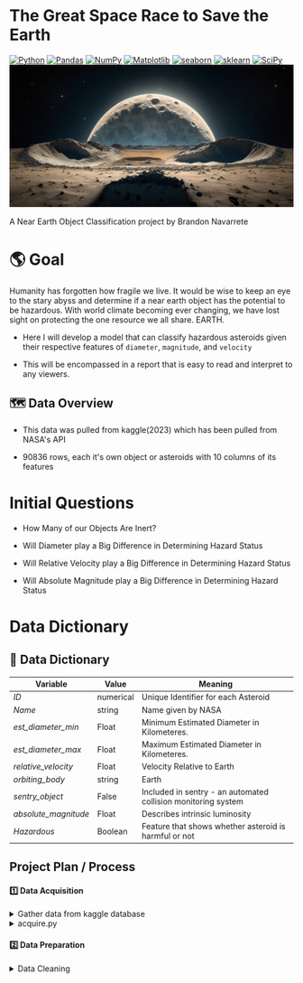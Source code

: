 # The Great Space Race to Save the Earth
<a href="#"><img alt="Python" src="https://img.shields.io/badge/Python-013243.svg?logo=python&logoColor=blue"></a>
<a href="#"><img alt="Pandas" src="https://img.shields.io/badge/Pandas-150458.svg?logo=pandas&logoColor=white"></a>
<a href="#"><img alt="NumPy" src="https://img.shields.io/badge/Numpy-2a4d69.svg?logo=numpy&logoColor=grey"></a>
<a href="#"><img alt="Matplotlib" src="https://img.shields.io/badge/Matplotlib-8DF9C1.svg?logo=matplotlib&logoColor=blue"></a>
<a href="#"><img alt="seaborn" src="https://img.shields.io/badge/seaborn-65A9A8.svg?logo=pandas&logoColor=white"></a>
<a href="#"><img alt="sklearn" src="https://img.shields.io/badge/sklearn-4b86b4.svg?logo=scikitlearn&logoColor=grey"></a>
<a href="#"><img alt="SciPy" src="https://img.shields.io/badge/SciPy-1560bd.svg?logo=scipy&logoColor=blue"></a>
![Space](local_image.png)

A Near Earth Object Classification project by Brandon Navarrete

  # :earth_americas: Goal

Humanity has forgotten how fragile we live. It would be wise to keep an eye to the stary abyss and determine if a near earth object has the potential to be hazardous.
With world climate becoming ever changing, we have lost sight on protecting the one resource we all share. EARTH.

* Here I will develop a model that can classify hazardous asteroids given their respective features of `diameter`, `magnitude`, and `velocity`

* This will be encompassed in a report that is easy to read and interpret to any viewers.


## :world_map: Data Overview

* This data was pulled from kaggle(2023) which has been pulled from NASA's API

* 90836 rows, each it's own object or asteroids with 10 columns of its features


# Initial Questions
* How Many of our Objects Are Inert?

* Will Diameter play a Big Difference in Determining Hazard Status

* Will Relative Velocity play a Big Difference in Determining Hazard Status

* Will Absolute Magnitude play a Big Difference in Determining Hazard Status

# Data Dictionary

## :open_file_folder:   Data Dictionary
**Variable** |    **Value**    | **Meaning**
---|---|---
*ID* | numerical | Unique Identifier for each Asteroid
*Name* | string | Name given by NASA
*est_diameter_min* | Float | Minimum Estimated Diameter in Kilometeres.
*est_diameter_max* | Float | Maximum Estimated Diameter in Kilometeres.
*relative_velocity* | Float | Velocity Relative to Earth
*orbiting_body* | string | Earth
*sentry_object* | False | Included in sentry - an automated collision monitoring system
*absolute_magnitude* | Float | Describes intrinsic luminosity
*Hazardous* | Boolean |  Feature that shows whether asteroid is harmful or not


## Project Plan / Process
#### :one:   Data Acquisition

<details>
<summary> Gather data from kaggle database</summary>

- Import csv in local files

- Read/ Creat data dictionary and extract meaningful columns 

</details>

<details>
<summary> acquire.py</summary>

- Create acquire.py and user-defined function to import data from csv

</details>

#### :two:   Data Preparation

<details>
<summary> Data Cleaning</summary>

- **Missing values:**
    - No missing values in kaggle dataset


- **Outliers**
    - Outliers were kept

- **Droppeds**
     - `id`,`name`,`orbiting_body, `sentry` columns were dropped,no useful information.
      
   
<details>
<summary> Data Splitting</summary>

- Create function to split data into **train, validate, test**

- Call the function, and store the 3 data samples separately in the form of dataframe
  
</details>

#### :three:   Exploratory Analysis
- Ask questions to find what are the key features that are associated with hazard status

- Explore each feature's correlation with status

- Using visualizations to better understand the relationship between features

#### :four:    Statistical Testing & Modeling
- Conduct mann whitney test


- Conclude hypothesis and address the initial questions
#### :five:    Modeling Evaluation

- Find the amount of features that can gerenate the highest performance (Recall)

- Generate XGboost, fit and tranform the train dataset into feature

- Pick the model with highest accuracy and evaluate on test dataset




# :medal_sports:  Key Findings
* About 10 % of data was classified as `hazardous`
* All 3 features above shows promise in determing hazard status
* The best performing model was the `XGboost` and was able to detect 98% of hazardous asteroids




# Recommendation
This model has a high percentage of finding the hazardous asteroids at the cost of a low accuracy, due to the false postitives

* This model should be used UNTIL a better model is developed

:electron: # Next Steps
* Use the API to gather more relevant features, try to increase hazardous object capture rate.

* Combine with image recogonition, try to automate process to have 24/7 observation / protection



# Steps To Clone:
1. Clone this repo
2. Import NASA's csv
3. Run Notebook
     # some dependencies may need to be installed such as 'xgboost'
